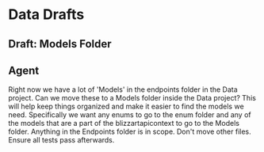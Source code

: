 # Data Drafts

## Draft: Models Folder
## Agent
Right now we have a lot of 'Models' in the endpoints folder in the Data project. Can we move these to a Models folder inside the Data project? This will help keep things organized and make it easier to find the models we need. Specifically we want any enums to go to the enum folder and any of the models that are a part of the blizzartapicontext to go to the Models folder. Anything in the Endpoints folder is in scope. Don't move other files. Ensure all tests pass afterwards.

